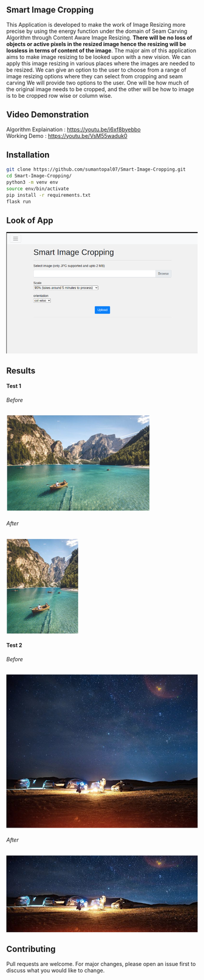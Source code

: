 ## Smart Image Cropping

This Application is developed to make the work of Image Resizing more precise by
using the energy function under the domain of Seam Carving Algorithm through
Content Aware Image Resizing. **There will be no loss of objects or active pixels
in the resized image hence the resizing will be lossless in terms of content of the
image**.
The major aim of this application aims to make image resizing to be looked upon
with a new vision. We can apply this image resizing in various places where the
images are needed to be resized. We can give an option to the user to choose
from a range of image resizing options where they can select from cropping and
seam carving
We will provide two options to the user. One will be how much of the original
image needs to be cropped, and the other will be how to image is to be cropped row wise or column wise.

## Video Demonstration 

Algorithm Explaination : https://youtu.be/i6xf8byebbo  
Working Demo           : https://youtu.be/VsM55waduk0


## Installation

```bash
git clone https://github.com/sumantopal07/Smart-Image-Cropping.git
cd Smart-Image-Cropping/
python3 -m venv env
source env/bin/activate
pip install -r requirements.txt 
flask run
```
## Look of App  
![](Screenshots/x5.png) 



## Results

#### Test 1
###### Before  
![](Screenshots/x1.png) 

###### After  
![](Screenshots/x2.png)

#### Test 2
###### Before  
![](Screenshots/x3.png) 

###### After  
![](Screenshots/x4.png)





## Contributing
Pull requests are welcome. For major changes, please open an issue first to discuss what you would like to change.

